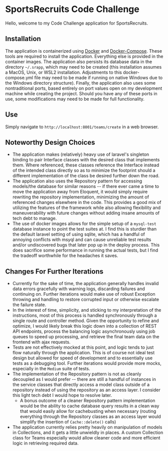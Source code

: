 # SportsRecruits Code Challenge

Hello, welcome to my Code Challenge application for SportsRecruits.

## Installation
The application is containerized using [Docker](https://docs.docker.com/get-docker/) and [Docker-Compose](https://docs.docker.com/compose/install/). These tools are required to install the application. Everything else is provided in the container images.
The application also persists its database data in the directory `~/.srapp`, which may need to be created (this installation assumes a MacOS, Unix, or WSL2 installation. Adjustments to this docker-compose.yml file may need to be made if running on native Windows due to the Windows directory structure). Finally, the application also uses some nontraditional ports, based entirely on port values open on my development machine while creating the project. Should you have any of these ports in use, some modifications may need to be made for full functionality.

## Use
Simply navigate to `http://localhost:8001/teams/create` in a web browser.

## Noteworthy Design Choices
- The application makes (relatively) heavy use of laravel's singleton binding to pair Interface classes with the desired class that implements them. Where referenced, these classes reference the Interface instead of the intended class directly so as to minimize the footprint
should a different implementation of the class be desired further down the road. 
- The application also uses the Repository pattern for accessing models/the database for similar reasons -- if there ever came a time to move the application away from Eloquent, it would simply require rewriting the repository implementation, minimizing the amount of referenced changes elsewhere in the code. This provides a good mix of utilizing the features of the framework while also allowing flexibility and maneuverability with future changes without adding insane amounts of tech debt to manage.
- The use of docker images allows for the simple setup of a `mysql-test` database instance to point the test suites at.  I find this is sturdier than the default laravel setting of using sqlite, which has a handful of annoying conflicts with msyql and can cause unreliable test results and/or undiscovered bugs that later pop up in the deploy process. This does sacrifice some performance in running the actual tests, but I find the tradeoff worthwhile for the headaches it saves.

## Changes For Further Iterations
- Currently for the sake of time, the application generally handles invalid data errors gracefully with warning logs, discarding failures and continuing on. Further iterations would make use of robust Exception throwing and handling to restore corrupted input or otherwise escalate the failure state.
- In the interest of time, simplicity, and sticking to my interpretation of the instructions, most of this process is handled synchronously through a single route and controller method. Given the opportunity to refine and optimize, I would likely break this logic down into a collection of REST API endpoints, process the balancing logic asynchronously using job queues to speed up processing, and retrieve the final team data on the frontend with ajax requests.
- Tests are not effectively mocked at this point, and logic tends to just flow naturally through the application. This is of course not ideal test design but allowed for speed of development and to essentially use tests as a debugging tool. Further iterations would provide more mocks, especially in the `Medium` suite of tests.
- The implementation of the Repository pattern is not as cleanly decoupled as I would prefer -- there are still a handful of instances in the service classes that directly access a model class outside of a repository instead of using the repository as an access layer. I consider this light tech debt I would hope to resolve later.
  - A bonus outcome of a cleaner Repository pattern implementation would be the ability to cache database query results in a clean way that would easily allow for cachebusting when necessary (routing everything through the Repository classes as an access layer would simplify the insertion of `Cache::delete()` calls)
- The application currently relies pretty heavily on manipulation of models in Collections, and it gets a little unwieldly in places. A custom Collection class for Teams especially would allow cleaner code and more efficient logic in retrieving required data.
